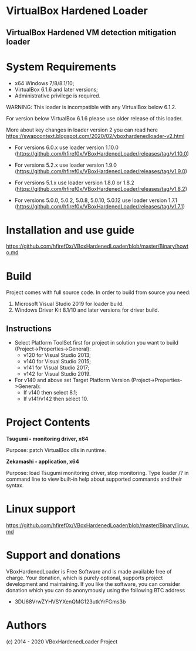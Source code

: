 
# VirtualBox Hardened Loader
## VirtualBox Hardened VM detection mitigation loader

# System Requirements

+ x64 Windows 7/8/8.1/10;
+ VirtualBox 6.1.6 and later versions;
+ Administrative privilege is required.

WARNING: This loader is incompatible with any VirtualBox below 6.1.2.

For version below VirtualBox 6.1.6 please use older release of this loader.

More about key changes in loader version 2 you can read here https://swapcontext.blogspot.com/2020/02/vboxhardenedloader-v2.html

+ For versions 6.0.x use loader version 1.10.0
(https://github.com/hfiref0x/VBoxHardenedLoader/releases/tag/v1.10.0)

+ For versions 5.2.x use loader version 1.9.0 
(https://github.com/hfiref0x/VBoxHardenedLoader/releases/tag/v1.9.0)

+ For versions 5.1.x use loader version 1.8.0 or 1.8.2
(https://github.com/hfiref0x/VBoxHardenedLoader/releases/tag/v1.8.2)

+ For versions 5.0.0, 5.0.2, 5.0.8, 5.0.10, 5.0.12 use loader version 1.7.1
(https://github.com/hfiref0x/VBoxHardenedLoader/releases/tag/v1.7.1)


# Installation and use guide

https://github.com/hfiref0x/VBoxHardenedLoader/blob/master/Binary/howto.md


# Build 

Project comes with full source code.
In order to build from source you need:
1) Microsoft Visual Studio 2019 for loader build.
2) Windows Driver Kit 8.1/10 and later versions for driver build.

## Instructions

* Select Platform ToolSet first for project in solution you want to build (Project->Properties->General): 
  * v120 for Visual Studio 2013;
  * v140 for Visual Studio 2015; 
  * v141 for Visual Studio 2017;
  * v142 for Visual Studio 2019.
* For v140 and above set Target Platform Version (Project->Properties->General):
  * If v140 then select 8.1;
  * If v141/v142 then select 10. 


# Project Contents

**Tsugumi - monitoring driver, x64** 

Purpose: patch VirtualBox dlls in runtime.

**Zekamashi - application, x64**

Purpose: load Tsugumi monitoring driver, stop monitoring. Type loader /? in command line to view built-in help about supported commands and their syntax.


# Linux support

https://github.com/hfiref0x/VBoxHardenedLoader/blob/master/Binary/linux.md


# Support and donations

VBoxHardenedLoader is Free Software and is made available free of charge.
Your donation, which is purely optional, supports project development and maintaining.
If you like the software, you can consider donation which you can do anonymously using the following BTC address

* 3DU68VrwZYHVSYXenQMG123utkYrFGms3b

# Authors

(c) 2014 - 2020 VBoxHardenedLoader Project
